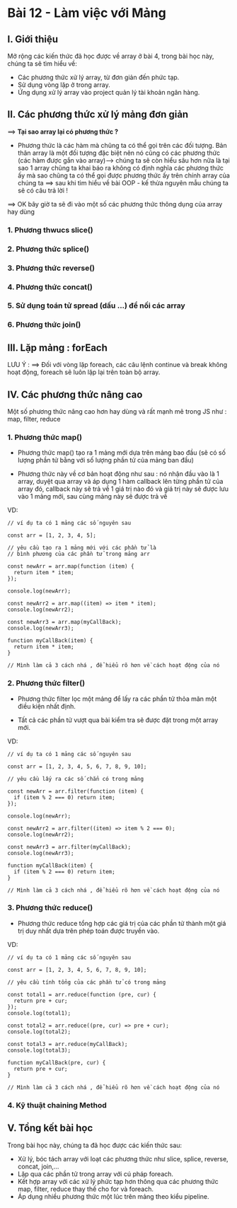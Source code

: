 # Bài 12 - Làm việc với Mảng

## I. Giới thiệu

Mở rộng các kiến thức đã học được về array ở bài 4, trong bài học này, chúng ta sẽ tìm hiểu về:

- Các phương thức xử lý array, từ đơn giản đến phức tạp.
- Sử dụng vòng lặp ở trong array.
- Ứng dụng xử lý array vào project quản lý tài khoản ngân hàng.

## II. Các phương thức xử lý mảng đơn giản

==> <b>Tại sao array lại có phương thức ?</b>

- Phương thức là các hàm mà chũng ta có thể gọi trên các đối tượng. Bản thân array là một đối tượng đặc biệt nên nó cũng có các phương thức (các hàm được gắn vào array)--> chúng ta sẽ còn hiểu sâu hơn nữa là tại sao 1 array chũng ta khai báo ra không có định nghĩa các phương thức ấy mà sao chũng ta có thể gọi được phương thức ấy trên chính array của chúng ta ==> sau khi tìm hiểu về bài OOP - kế thừa nguyên mẫu chúng ta sẽ có câu trả lời !

==> OK bây giờ ta sẽ đi vào một số các phương thức thông dụng của array hay dùng

### 1. Phương thwucs slice()

### 2. Phương thức splice()

### 3. Phương thức reverse()

### 4. Phương thức concat()

### 5. Sử dụng toán tử spread (dấu ...) để nối các array

### 6. Phương thức join()

## III. Lặp mảng : forEach

LƯU Ý : ==> Đối với vòng lặp foreach, các câu lệnh continue và break không hoạt động, foreach sẽ luôn lặp lại trên toàn bộ array.

## IV. Các phương thức nâng cao

Một số phương thức nâng cao hơn hay dùng và rất mạnh mẽ trong JS như : map, filter, reduce

### 1. Phương thức map()

- Phương thức map() tạo ra 1 mảng mới dựa trên mảng bao đầu (sẽ có số lượng phần tử bằng với số lượng phần tử của mảng ban đầu)

- Phương thức này về cơ bản hoạt động như sau : nó nhận đầu vào là 1 array, duyệt qua array và áp dụng 1 hàm callback lên từng phần tử của array đó, callback này sẽ trả về 1 giá trị nào đó và giá trị này sẽ được lưu vào 1 mảng mới, sau cùng mảng này sẽ được trả về

VD:

```
// ví dụ ta có 1 mảng các số nguyên sau

const arr = [1, 2, 3, 4, 5];

// yêu cầu tạo ra 1 mảng mới với các phần tử là
// bình phương của các phần tử trong mảng arr

const newArr = arr.map(function (item) {
  return item * item;
});

console.log(newArr);

const newArr2 = arr.map((item) => item * item);
console.log(newArr2);

const newArr3 = arr.map(myCallBack);
console.log(newArr3);

function myCallBack(item) {
  return item * item;
}

// Mình làm cả 3 cách nhá , để hiểu rõ hơn về cách hoạt động của nó
```

### 2. Phương thức filter()

- Phương thức filter lọc một mảng để lấy ra các phần tử thỏa mãn một điều kiện nhất định.

- Tất cả các phần tử vượt qua bài kiểm tra sẽ được đặt trong một array mới.

VD:

```
// ví dụ ta có 1 mảng các số nguyên sau

const arr = [1, 2, 3, 4, 5, 6, 7, 8, 9, 10];

// yêu cầu lấy ra các số chẳn có trong mảng

const newArr = arr.filter(function (item) {
  if (item % 2 === 0) return item;
});

console.log(newArr);

const newArr2 = arr.filter((item) => item % 2 === 0);
console.log(newArr2);

const newArr3 = arr.filter(myCallBack);
console.log(newArr3);

function myCallBack(item) {
  if (item % 2 === 0) return item;
}

// Mình làm cả 3 cách nhá , để hiểu rõ hơn về cách hoạt động của nó

```

### 3. Phương thức reduce()

- Phương thức reduce tổng hợp các giá trị của các phần tử thành một giá trị duy nhất dựa trên phép toán được truyền vào.

VD:

```
// ví dụ ta có 1 mảng các số nguyên sau

const arr = [1, 2, 3, 4, 5, 6, 7, 8, 9, 10];

// yêu cầu tính tổng của các phần tử có trong mảng

const total1 = arr.reduce(function (pre, cur) {
  return pre + cur;
});
console.log(total1);

const total2 = arr.reduce((pre, cur) => pre + cur);
console.log(total2);

const total3 = arr.reduce(myCallBack);
console.log(total3);

function myCallBack(pre, cur) {
  return pre + cur;
}

// Mình làm cả 3 cách nhá , để hiểu rõ hơn về cách hoạt động của nó

```

### 4. Kỹ thuật chaining Method

## V. Tổng kết bài học

Trong bài học này, chúng ta đã học được các kiến thức sau:

- Xử lý, bóc tách array với loạt các phương thức như slice, splice, reverse, concat, join,…
- Lặp qua các phần tử trong array với cú pháp foreach.
- Kết hợp array với các xử lý phức tạp hơn thông qua các phương thức map, filter, reduce thay thế cho for và foreach.
- Áp dụng nhiều phương thức một lúc trên mảng theo kiểu pipeline.

